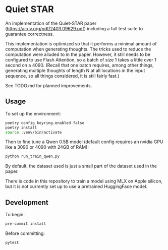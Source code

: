 # Quiet STAR

An implementation of the Quiet-STAR paper (https://arxiv.org/pdf/2403.09629.pdf) including a full test suite to guarantee correctness.

This implementation is optimized so that it performs a minimal amount of computation when generating thoughts. The tricks used to reduce the computation were alluded to in the paper. However, it still needs to be configured to use Flash Attention, so a batch of size 1 takes a little over 1 second on a 4090. (Recall that one batch requires, among other things, generating multiple thoughts of length N at all locations in the input sequence, so all things considered, it is still fairly fast.)

See TODO.md for planned improvements.

## Usage
To set up the environment:
```bash
poetry config keyring.enabled false
poetry install
source .venv/bin/activate
```
Then to fine tune a Qwen 0.5B model (default config requires an nvidia GPU like a 3090 or 4090 with 24GB of RAM):
```bash
python run_train_qwen.py
```
By default, the dataset used is just a small part of the dataset used in the paper.

There is code in this repository to train a model using MLX on Apple silicon, but it is not currently set up to use a pretrained HuggingFace model.

## Development
To begin:
```bash
pre-commit install
```
Before committing:
```
pytest
```

